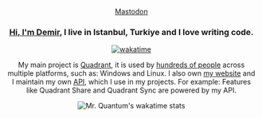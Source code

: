 <div align="center">

<a rel="me" href="https://fosstodon.org/@mrquantumoff">Mastodon</a>
### [Hi, I'm Demir](https://mrquantumoff.dev), I live in Istanbul, Turkiye and I love writing code.
[![wakatime](https://wakatime.com/badge/user/0d89d581-d4f6-44ab-8ad2-18581c59286b.svg)](https://mrquantumoff.dev)

My main project is [Quadrant](https://mrquantumoff.dev/projects/quadrant), it is used by [hundreds of people](https://mrquantumoff.dev/projects/quadrant/analytics) across multiple platforms, such as: Windows and Linux.
I also own [my website](https://mrquantumoff.dev) and I maintain my own [API](https://api.mrquantumoff.dev), which I use in my projects. For example: Features like Quadrant Share and Quadrant Sync are powered by my API.


![Mr. Quantum's wakatime stats](https://github-readme-stats.vercel.app/api/wakatime?username=mrquantumoff&theme=transparent&langs_count=5)
</div>
